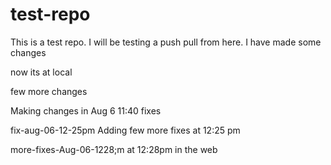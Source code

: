 # test-repo
This is a test repo.
I will be testing a push pull from here.
I have made some changes


now its at local

few more changes

Making changes in Aug 6 11:40 fixes

fix-aug-06-12-25pm
Adding few more fixes at 12:25 pm

more-fixes-Aug-06-1228;m
at 12:28pm in the web
